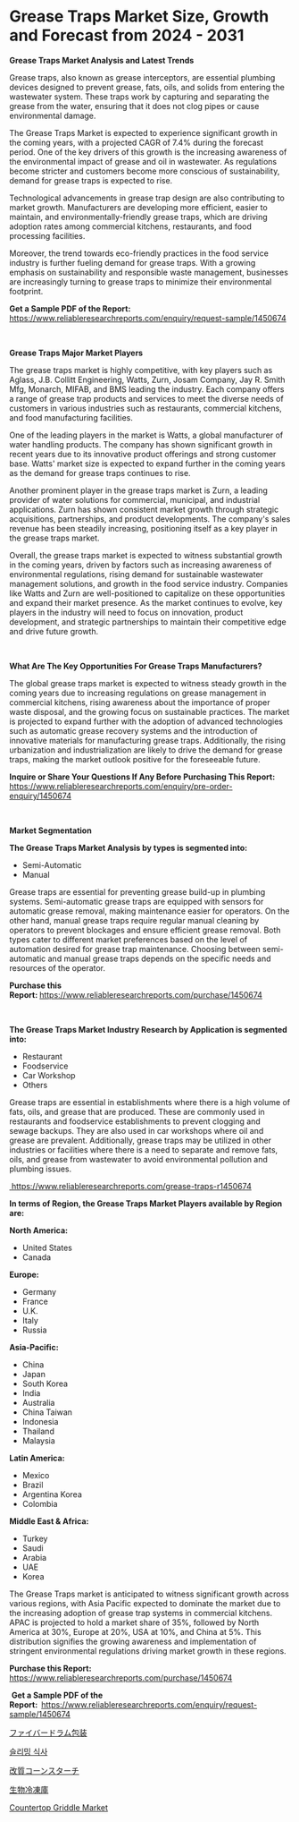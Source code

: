 <p><h1>Grease Traps Market Size, Growth and Forecast from 2024 - 2031</h1></p><p><strong>Grease Traps Market Analysis and Latest Trends</strong></p>
<p><p>Grease traps, also known as grease interceptors, are essential plumbing devices designed to prevent grease, fats, oils, and solids from entering the wastewater system. These traps work by capturing and separating the grease from the water, ensuring that it does not clog pipes or cause environmental damage.</p><p>The Grease Traps Market is expected to experience significant growth in the coming years, with a projected CAGR of 7.4% during the forecast period. One of the key drivers of this growth is the increasing awareness of the environmental impact of grease and oil in wastewater. As regulations become stricter and customers become more conscious of sustainability, demand for grease traps is expected to rise.</p><p>Technological advancements in grease trap design are also contributing to market growth. Manufacturers are developing more efficient, easier to maintain, and environmentally-friendly grease traps, which are driving adoption rates among commercial kitchens, restaurants, and food processing facilities.</p><p>Moreover, the trend towards eco-friendly practices in the food service industry is further fueling demand for grease traps. With a growing emphasis on sustainability and responsible waste management, businesses are increasingly turning to grease traps to minimize their environmental footprint.</p></p>
<p><strong>Get a Sample PDF of the Report:&nbsp;</strong> <a href="https://www.reliableresearchreports.com/enquiry/request-sample/1450674">https://www.reliableresearchreports.com/enquiry/request-sample/1450674</a></p>
<p>&nbsp;</p>
<p><strong>Grease Traps Major Market Players</strong></p>
<p><p>The grease traps market is highly competitive, with key players such as Aglass, J.B. Collitt Engineering, Watts, Zurn, Josam Company, Jay R. Smith Mfg, Monarch, MIFAB, and BMS leading the industry. Each company offers a range of grease trap products and services to meet the diverse needs of customers in various industries such as restaurants, commercial kitchens, and food manufacturing facilities.</p><p>One of the leading players in the market is Watts, a global manufacturer of water handling products. The company has shown significant growth in recent years due to its innovative product offerings and strong customer base. Watts' market size is expected to expand further in the coming years as the demand for grease traps continues to rise.</p><p>Another prominent player in the grease traps market is Zurn, a leading provider of water solutions for commercial, municipal, and industrial applications. Zurn has shown consistent market growth through strategic acquisitions, partnerships, and product developments. The company's sales revenue has been steadily increasing, positioning itself as a key player in the grease traps market.</p><p>Overall, the grease traps market is expected to witness substantial growth in the coming years, driven by factors such as increasing awareness of environmental regulations, rising demand for sustainable wastewater management solutions, and growth in the food service industry. Companies like Watts and Zurn are well-positioned to capitalize on these opportunities and expand their market presence. As the market continues to evolve, key players in the industry will need to focus on innovation, product development, and strategic partnerships to maintain their competitive edge and drive future growth.</p></p>
<p>&nbsp;</p>
<p><strong>What Are The Key Opportunities For Grease Traps Manufacturers?</strong></p>
<p><p>The global grease traps market is expected to witness steady growth in the coming years due to increasing regulations on grease management in commercial kitchens, rising awareness about the importance of proper waste disposal, and the growing focus on sustainable practices. The market is projected to expand further with the adoption of advanced technologies such as automatic grease recovery systems and the introduction of innovative materials for manufacturing grease traps. Additionally, the rising urbanization and industrialization are likely to drive the demand for grease traps, making the market outlook positive for the foreseeable future.</p></p>
<p><strong>Inquire or Share Your Questions If Any Before Purchasing This Report:</strong> <a href="https://www.reliableresearchreports.com/enquiry/pre-order-enquiry/1450674">https://www.reliableresearchreports.com/enquiry/pre-order-enquiry/1450674</a></p>
<p>&nbsp;</p>
<p><strong>Market Segmentation</strong></p>
<p><strong>The Grease Traps Market Analysis by types is segmented into:</strong></p>
<p><ul><li>Semi-Automatic</li><li>Manual</li></ul></p>
<p><p>Grease traps are essential for preventing grease build-up in plumbing systems. Semi-automatic grease traps are equipped with sensors for automatic grease removal, making maintenance easier for operators. On the other hand, manual grease traps require regular manual cleaning by operators to prevent blockages and ensure efficient grease removal. Both types cater to different market preferences based on the level of automation desired for grease trap maintenance. Choosing between semi-automatic and manual grease traps depends on the specific needs and resources of the operator.</p></p>
<p><strong>Purchase this Report:&nbsp;</strong><a href="https://www.reliableresearchreports.com/purchase/1450674">https://www.reliableresearchreports.com/purchase/1450674</a></p>
<p>&nbsp;</p>
<p><strong>The Grease Traps Market Industry Research by Application is segmented into:</strong></p>
<p><ul><li>Restaurant</li><li>Foodservice</li><li>Car Workshop</li><li>Others</li></ul></p>
<p><p>Grease traps are essential in establishments where there is a high volume of fats, oils, and grease that are produced. These are commonly used in restaurants and foodservice establishments to prevent clogging and sewage backups. They are also used in car workshops where oil and grease are prevalent. Additionally, grease traps may be utilized in other industries or facilities where there is a need to separate and remove fats, oils, and grease from wastewater to avoid environmental pollution and plumbing issues.</p></p>
<p><a href="https://www.reliableresearchreports.com/grease-traps-r1450674">&nbsp;https://www.reliableresearchreports.com/grease-traps-r1450674</a></p>
<p><strong>In terms of Region, the Grease Traps Market Players available by Region are:</strong></p>
<p>
    <p> <strong> North America: </strong>
        <ul>
            <li>United States</li>
            <li>Canada</li>
        </ul>
        </p> 
    <p> <strong> Europe: </strong>
        <ul>
            <li>Germany</li>
            <li>France</li>
            <li>U.K.</li>
            <li>Italy</li>
            <li>Russia</li>
        </ul>
        </p> 
    <p> <strong> Asia-Pacific: </strong>
        <ul>
            <li>China</li>
            <li>Japan</li>
            <li>South Korea</li>
            <li>India</li>
            <li>Australia</li>
            <li>China Taiwan</li>
            <li>Indonesia</li>
            <li>Thailand</li>
            <li>Malaysia</li>
        </ul>
        </p> 
    <p> <strong> Latin America: </strong>
        <ul>
            <li>Mexico</li>
            <li>Brazil</li>
            <li>Argentina Korea</li>
            <li>Colombia</li>
        </ul>
        </p> 
    <p> <strong> Middle East & Africa: </strong>
        <ul>
            <li>Turkey</li>
            <li>Saudi</li>
            <li>Arabia</li>
            <li>UAE</li>
            <li>Korea</li>
        </ul>
    </p>
    </p>
<p><p>The Grease Traps market is anticipated to witness significant growth across various regions, with Asia Pacific expected to dominate the market due to the increasing adoption of grease trap systems in commercial kitchens. APAC is projected to hold a market share of 35%, followed by North America at 30%, Europe at 20%, USA at 10%, and China at 5%. This distribution signifies the growing awareness and implementation of stringent environmental regulations driving market growth in these regions.</p></p>
<p><strong>Purchase this Report: </strong><a href="https://www.reliableresearchreports.com/purchase/1450674">https://www.reliableresearchreports.com/purchase/1450674</a></p>
<p>&nbsp;<strong>Get a Sample PDF of the Report:&nbsp;&nbsp;</strong><a href="https://www.reliableresearchreports.com/enquiry/request-sample/1450674">https://www.reliableresearchreports.com/enquiry/request-sample/1450674</a></p>
<p><strong></strong></p>
<p><p><a href="https://github.com/EmoryYundt1935/Market-Research-Report-List-1/blob/main/170145935701.md">ファイバードラム包装</a></p><p><a href="https://github.com/fernandotryO5lson96765/Market-Research-Report-List-1/blob/main/331758632702.md">슬리밍 식사</a></p><p><a href="https://github.com/mm14022023/Market-Research-Report-List-1/blob/main/516901135702.md">改質コーンスターチ</a></p><p><a href="https://medium.com/@christiandickens2005/%E7%94%9F%E7%89%A9%E5%86%B7%E5%87%8D%E5%BA%AB%E5%B8%82%E5%A0%B4%E3%81%AE%E8%A6%8F%E6%A8%A1%E3%81%AF-%E3%82%B0%E3%83%AD%E3%83%BC%E3%83%90%E3%83%AB%E7%94%A3%E6%A5%AD%E3%81%A7%E6%9C%80%E3%82%82%E5%8A%B9%E6%9E%9C%E7%9A%84%E3%81%AA%E3%83%9E%E3%83%BC%E3%82%B1%E3%83%86%E3%82%A3%E3%83%B3%E3%82%B0%E3%83%81%E3%83%A3%E3%83%8D%E3%83%AB%E3%82%92%E6%98%8E%E3%82%89%E3%81%8B%E3%81%AB%E3%81%97%E3%81%BE%E3%81%99-b678f96aa1e3">生物冷凍庫</a></p><p><a href="https://github.com/marloy8/Market-Research-Report-List-4/blob/main/countertop-griddle-market.md">Countertop Griddle Market</a></p></p>